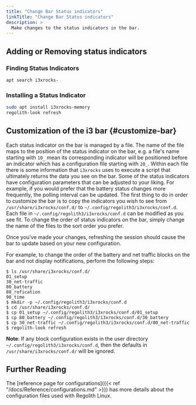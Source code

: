 ```yaml
---
title: "Change Bar Status indicators"
linkTitle: "Change Bar Status indicators"
description: >
  Make changes to the status indicators in the bar.
---
```


## Adding or Removing status indicators

### Finding Status Indicators

```bash
apt search i3xrocks-
```

### Installing a Status Indicator

```bash
sudo apt install i3xrocks-memory
regolith-look refresh
```

## Customization of the i3 bar {#customize-bar}

Each status indicator on the bar is managed by a file. The name of the file maps to the position of the status indicator on the bar, e.g. a file's name starting with `10_` mean its corresponding indicator will be positioned before an indicator which has a configuration file starting with `20_`. Within each file there is some information that `i3xrocks` uses to execute a script that ultimately returns the data you see on the bar. Some of the status indicators have configuration parameters that can be adjusted to your liking. For example, if you would prefer that the battery status changes more frequently, the polling interval can be updated. The first thing to do in order to customize the bar is to copy the indicators you wish to see from `/usr/share/i3xrocks/conf.d/` to `~/.config/regolith3/i3xrocks/conf.d`. Each file in `~/.config/regolith3/i3xrocks/conf.d` can be modified as you see fit. To change the order of status indicators on the bar, simply change the name of the files to the sort order you prefer.

Once you've made your changes, refreshing the session should cause the bar to update based on your new configuration.

For example, to change the order of the battery and net traffic blocks on the bar and not display notifications, perform the following steps:

```console
$ ls /usr/share/i3xrocks/conf.d/
01_setup
30_net-traffic
80_battery
80_rofication
90_time
$ mkdir -p ~/.config/regolith3/i3xrocks/conf.d
$ cd /usr/share/i3xrocks/conf.d/
$ cp 01_setup ~/.config/regolith3/i3xrocks/conf.d/01_setup
$ cp 80_battery ~/.config/regolith3/i3xrocks/conf.d/30_battery
$ cp 30_net-traffic ~/.config/regolith3/i3xrocks/conf.d/80_net-traffic
$ regolith-look refresh
```

**Note**: If any block configuration exists in the user directory `~/.config/regolith3/i3xrocks/conf.d`, then the defaults in `/usr/share/i3xrocks/conf.d/` will be ignored.

## Further Reading

The [reference page for configurations]({{< ref "/docs/Reference/configurations.md" >}}) has more details about the configuration files used with Regolith Linux.
